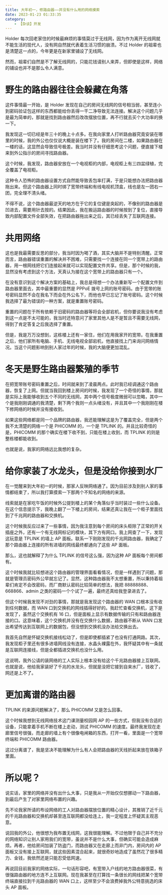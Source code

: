 ```yaml
---
title: 大年初一，修路由器——并没有什么用的网络摸索
date: 2023-01-23 01:33:35
category:
    - 【杂谈】开发
---
```


Holder 每次回老家住的时候最麻烦的事情莫过于无线网，因为作为离开无线网就不能生活的现代人，没有网自然就代表着生活习惯的崩溃。不过 Holder 的祖辈也是清楚这一点的，今年更是在新家里铺设了无线网。

然而，祖辈们自然是不了解无线网的，只能花钱请别人来弄，但即使是这样，网络的铺设也并不是那么令人满意。

<!-- more -->

# 野生的路由器往往会躲藏在角落

这件事情最一开始，是 Holder 发现在自己的房间无线网的信号相当弱，甚至连小到密码验证包这样的东西都能给你丢得一干二净导致无法连接。解决这个问题几乎是最为简单的，那就是找到路由器然后改改摆放位置，再不行就去买个大功率的换一下。

我发现这一切已经是年三十的晚上十点多。在我向家里人打听路由器究竟安装在哪里的时候，我的外公也仅仅说大概是装在楼下了。我的房间在二楼，如果路由器在一楼的话，这显然会导致信号极差。我当时并没有仔细思考这个问题，便直接下楼来到外公指示的房间寻找路由器。

这个时候，我发现，路由器安放在一个电视柜的内部，电视柜上有三四盆绿植，完全覆盖了电视柜。

这种令人恐怖的路由器设置方式自然能导致丢包率打满，于是只能想办法把路由器拖出来。但这个路由器上同时绑了宽带终端和有线电视机顶盒，线也是左一团右一团，完全理不清头绪。

不得不说，这个路由器最逆天的地方在于它的复位键是突起的，不像别的路由器是凹进去，需要用针去按的。结果因此，我在搬运路由器的时候按到了复位，直接导致内部配置文件全部失效，在把路由器拖出来之后，其已经丢失了互联网连接。

# 共用网络

这也是我最需要反思的部分，我当时因为喝了酒，其实大脑并不是特别清醒。正常而言，路由器错误重置的解决并不困难，只需要找一个连接在同一个宽带上的路由器，用一根网线把它们连接起来就可以实现配置文件共享。但是，那个时候的我，显然没有考虑到这个方法，天真认为接在这个宽带上的路由器只有一个。

在没有意识到这个解决方案的基础上，我总是得想一个办法重新写一个配置文件到路由器里面去，其中最重要的显然是 PPPoE 拨号上网的账号密码。由于宽带的账号密码显然不会在我名下而会在外公名下，而他也早已忘记了账号密码。这个时候我选择了最为错误的一种方案，就是重置账号密码。

重置的问题在于所有依赖于旧密码的路由器等将会全部宕机，但你要说我没有考虑到这一点是不太可能的，我当时还特意问了家里其他人是不是暂且不需要无线网，得到了肯定答复之后我选择了重置。

但是，我是万万没想到，这栋楼上还有一家住，他们在用我家开的宽带。在我重置之后，他们家所有电脑、手机、无线电视全部宕机，他直接找上门来询问网络情况。当这个问题影响到别人家过年的时候，我的大脑便更加混乱。

# 冬天是野生路由器繁殖的季节

在把宽带账号密码重置之后，时间就来到了凌晨两点。此时我已经调通这个路由器，恢复了上网。但就当我回到楼上房间的时候，我发现了一个奇怪的事情，那就是实际上我能够收到五个不同的无线网，其中两个信号极度微弱可以忽略，其中一个是我刚刚调通的我清楚，剩下两个我则一点头绪没有，并且其中一个我刚刚在楼下修网络的时候并没有接收到。

如果这些网络都是同一个品牌的路由器，我还能理解这是为了覆盖完全，但是两个我不太清楚的网络一个是 PHICOMM 的，一个是 TPLINK 的。并且比较奇怪的是，PHICOMM 的那个确实在楼下收不到，只能在楼上收到，而 TPLINK 的则是整栋楼都能收到。

也就是说，我家的网络远比我想的复杂。

# 给你家装了水龙头，但是没给你接到水厂

在一觉醒来到大年初一的时候，那家人反映网络通了。因为目前涉及到别人家的事情都结束了，所以我打算摸索一下那两个不知名的网络的来源。

线索就是在家吃午饭的时候外公提到楼上的某个角落似乎当时装过一些什么设备。在这个信息提示下，我晚上翻了一下楼上的房间，结果还真让我在一个柜子里面找到了千兆网的路由器和交换机。

这个时候我反应过来了一些事情，因为我注意到每个房间的床头柜除了正常的开关插座之外，还有一个有无线网标记的模块，其下方有网口。我上网查了一下，发现这玩意是 TPLINK 的墙上 AP 面板。联系一下刚刚发现的千兆网路由器，我确定了那个路由器上连接的所有进墙的网线最终都通向了这些 AP 面板。

那么，这也就解释了为什么 TPLINK 的信号这么强，因为这种 AP 面板每个房间都有。

这个时候我就比较想进这个路由器的管理界面看看情况，但是一样遇到了问题，那就是管理员密码外公早就忘记了。显然，这种路由器我不太想重置，所以秉持着祖辈们肯定不会改密码，而厂商默认密码比较简单的想法，我把 88888888、668866、admin 之类的密码一个个试了一遍，最终还真给我登录进去了。

但这个时候我发现不对劲的事情，那就是我发现这个路由器的 WAN 口根本没有收到任何数据，而 WAN 口到交换机的网线插得好好的。我赶忙查看交换机，这下是发现了，虽然这个交换机有 16 口，但是面板上显示有数据传输的只有和路由器连接的口。这意味着，这个交换机并没有在交换什么数据，路由器不断从 WAN 口发出希望传达到互联网上的数据包，但没想到交换机没办法给交换出去。

我首先自然是怀疑交换机接线松动了，但是即使都插紧了也没有打通网路。其次，我发现柜子里还有很多进墙网线没有连接，水晶头裸露在外，我怀疑其中有一条就是互联网连接线，但是全都插进交换机也没什么用。

这说明，我外公请的装网络的工人实际上根本没有给这个千兆路由器接上互联网。也就是说，他给我家装好了千兆的水龙头，但就是没把它接到自来水厂，钱收了，网还是上不了。

# 更加离谱的路由器

TPLINK 的来源问题解决了，那么 PHICOMM 又是怎么回事。

这个时候我想到无线网络技术这门课测量校园网 AP 的一些方式，但我没有合适的设备，只能拿着手机不断在楼上走动，测试 PHICOMM 的速度。最终我发现在走廊里信号很强，而走廊的墙上有个很像电闸箱的东西，打开一看，里面是一个宽带终端和 PHICOMM 路由器。

这过分离谱了，我是坚决不能理解为什么有人会把路由器的天线折起来放在铁箱子里面。

# 所以呢？

说实话，家里的网络并没有出什么大事，只是我从一开始仅仅想挪动一下路由器，到最后产生了对家里网络布置的兴趣。

先不论我家所请的布设网络的工人对路由器摆放位置的精心设计，其推销了近千元的千兆路由器和交换机却甚至连互联网都没给连上，我一定程度上怀疑其主观恶意。

说回我的外公，他很想为我布置无线网，这我很能理解。不过他限于自己并不充分的网络知识让别人家用我们的宽带，虽说并不是什么大事，但确实可能会造成麻烦。再者，他给房间加装了防盗门，而路由器又在走廊上而非门内，房间内的 AP 面板又没有接上互联网，就这些因素混合起来，就很奇妙地造成了虽然花了很多精力、金钱，我依然还是只能忍受低网速。

再说回目前我家的网络实际，一句话形容吧，有宽带入户线的地方路由器很菜，有很强路由器的地方连不上互联网。现在我甚至在打算找一条很长的网线把某个宽带终端直接拉到千兆路由器的 WAN 口上，这样至少不会浪费掉我外公特意挑选的床头 AP 面板。